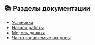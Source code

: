 ## 📚 Разделы документации

- [Установка](/installation/)
- [Начало работы](/getting-started/)
- [Модель данных](/data-model/)
- [Часто задаваемые вопросы](/faq/)
